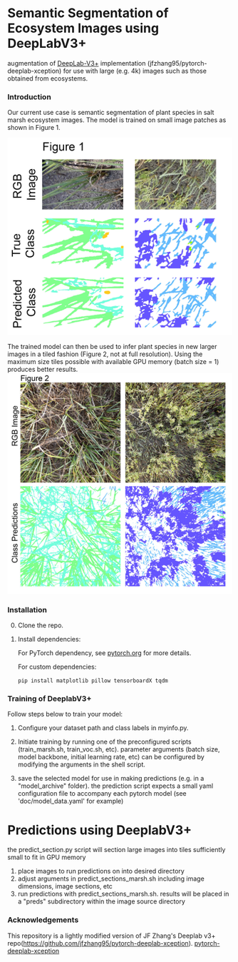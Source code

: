 # Semantic Segmentation of Ecosystem Images using DeepLabV3+
augmentation of [DeepLab-V3+](https://arxiv.org/pdf/1802.02611) implementation (jfzhang95/pytorch-deeplab-xception) for use with large (e.g. 4k) images such as those obtained from ecosystems.


### Introduction
Our current use case is semantic segmentation of plant species in salt marsh ecosystem images. The model is trained on small image patches as shown in Figure 1.

![Results_Train](doc/train_results.jpg)

The trained model can then be used to infer plant species in new larger images in a tiled fashion (Figure 2, not at full resolution). Using the maximum size tiles possible with available GPU memory (batch size = 1) produces better results. 
![Results_Predict](doc/predict_results.jpg)

### Installation
0. Clone the repo.
1. Install dependencies:

    For PyTorch dependency, see [pytorch.org](https://pytorch.org/) for more details.

    For custom dependencies:
    ```Shell
    pip install matplotlib pillow tensorboardX tqdm
    ```
### Training of DeeplabV3+
Follow steps below to train your model:

1. Configure your dataset path and class labels in myinfo.py.

2. Initiate training by running one of the preconfigured scripts (train_marsh.sh, train_voc.sh, etc). parameter arguments (batch size, model backbone, initial learning rate, etc) can be configured by modifying the arguments in the shell script.

3. save the selected model for use in making predictions (e.g. in a "model_archive" folder). the prediction script expects a small yaml configuration file to accompany each pytorch model (see 'doc/model_data.yaml' for example)

# Predictions using DeeplabV3+
the predict_section.py script will section large images into tiles sufficiently small to fit in GPU memory  

1. place images to run predictions on into desired directory
2. adjust arguments in predict_sections_marsh.sh including image dimensions, image sections, etc
3. run predictions with predict_sections_marsh.sh. results will be placed in a "preds" subdirectory within the image source directory

### Acknowledgements
This repository is a lightly modified version of JF Zhang's Deeplab v3+ repo(https://github.com/jfzhang95/pytorch-deeplab-xception).
[pytorch-deeplab-xception](https://github.com/jfzhang95/pytorch-deeplab-xception)

